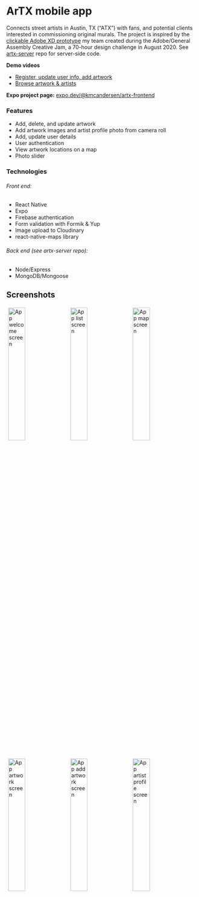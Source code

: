 # ArTX mobile app

Connects street artists in Austin, TX (“ATX”) with fans, and potential clients interested in commissioning original murals. The project is inspired by the [clickable Adobe XD prototype](https://xd.adobe.com/view/d0fec993-89bb-4a7f-b98e-7d6e63b4f987-85ad/?fullscreen) my team created during the Adobe/General Assembly Creative Jam, a 70-hour design challenge in August 2020. See [artx-server](https://github.com/kmcandersen/artx-server) repo for server-side code.

**Demo videos**

- [Register, update user info, add artwork](https://youtu.be/eAsAg6jiul4)
- [Browse artwork & artists](https://youtu.be/d0aFMypvmRU)

**Expo project page:**
[expo.dev/@kmcandersen/artx-frontend](https://expo.dev/@kmcandersen/artx-frontend)

### Features

- Add, delete, and update artwork
- Add artwork images and artist profile photo from camera roll
- Add, update user details
- User authentication
- View artwork locations on a map
- Photo slider

### Technologies

###### Front end:

- React Native
- Expo
- Firebase authentication
- Form validation with Formik & Yup
- Image upload to Cloudinary
- react-native-maps library

###### Back end (see artx-server repo):

- Node/Express
- MongoDB/Mongoose

## Screenshots

<p>
<img src="https://kristenandersen.online/assets/artx-screenshots/welcome.jpg" alt="App welcome screen" height="30%" width="30%" style="padding: 5px;"/>
<img src="https://kristenandersen.online/assets/artx-screenshots/browse-list.jpg" alt="App list screen" height="30%" width="30%"style="padding: 5px;"/>
<img src="https://kristenandersen.online/assets/artx-screenshots/browse-map.jpg" alt="App map screen" height="30%" width="30%" style="padding: 5px;"/>
</p>
<p>
<img src="https://kristenandersen.online/assets/artx-screenshots/artwork.jpg" alt="App artwork screen" height="30%" width="30%" style="padding: 5px;"/>
<img src="https://kristenandersen.online/assets/artx-screenshots/artwork-add.jpg" alt="App add artwork screen" height="30%" width="30%" style="padding: 5px;"/>
<img src="https://kristenandersen.online/assets/artx-screenshots/artist.jpg" alt="App artist profile screen" height="30%" width="30%" style="padding: 5px;"/>
</p>
